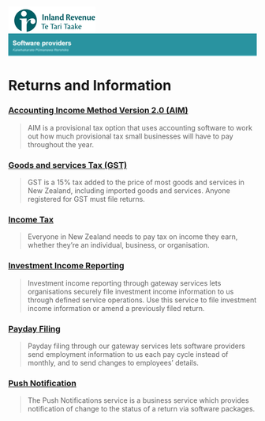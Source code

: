 ![IRD logo](Images/IRlogo.gif)
![Software Dev](Images/SoftwareDev.png)

# Returns and Information

### [Accounting Income Method Version 2.0 (AIM)](./Service%20-%20AIM/)
> AIM is a provisional tax option that uses accounting software to work out how much provisional tax small businesses will have to pay throughout the year.
### [Goods and services Tax (GST)](./Service%20-%20GST/)
> GST is a 15% tax added to the price of most goods and services in New Zealand, including imported goods and services. Anyone registered for GST must file returns.
### [Income Tax](./Service%20-%20Income%20Tax/)
> Everyone in New Zealand needs to pay tax on income they earn, whether they’re an individual, business, or organisation.
### [Investment Income Reporting](./Service%20-%20Investment%20Income%20Reporting/)
> Investment income reporting through gateway services lets organisations securely file investment income information to us through defined service operations. Use this service to file investment income information or amend a previously filed return.
### [Payday Filing](./Service%20-%20Payday%20Filing/)
> Payday filing through our gateway services lets software providers send employment information to us each pay cycle instead of monthly, and to send changes to employees’ details.
### [Push Notification](./Service%20-%20Push%20Notification/)
> The Push Notifications service is a business service which provides notification of change to the status of a return via software packages.